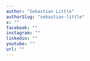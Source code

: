 ```yaml
---
author: "Sebastian Little"
authorSlug: "sebastian-little"
x: ""
facebook: ""
instagram: ""
linkedin: ""
youtube: ""
url: ""
---
```

